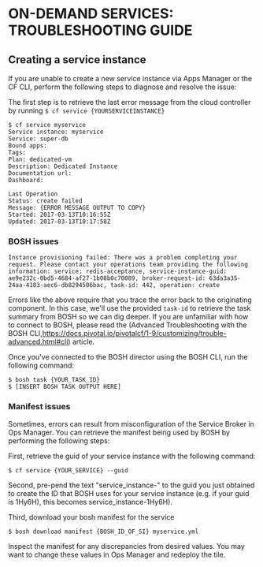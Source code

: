 # ON-DEMAND SERVICES: TROUBLESHOOTING GUIDE 

## Creating a service instance

If you are unable to create a new service instance via Apps Manager or the CF CLI, perform the following steps to diagnose and resolve the issue:

The first step is to retrieve the last error message from the cloud controller by running `$ cf service {YOURSERVICEINSTANCE}`

    $ cf service myservice
	Service instance: myservice
	Service: super-db
	Bound apps:
	Tags:
	Plan: dedicated-vm
	Description: Dedicated Instance
	Documentation url:
	Dashboard: 

	Last Operation
	Status: create failed
	Message: {ERROR MESSAGE OUTPUT TO COPY}
	Started: 2017-03-13T10:16:55Z
	Updated: 2017-03-13T10:17:58Z

### BOSH issues

	Instance provisioning failed: There was a problem completing your request. Please contact your operations team providing the following information: service: redis-acceptance, service-instance-guid: ae9e232c-0bd5-4684-af27-1b08b0c70089, broker-request-id: 63da3a35-24aa-4183-aec6-db8294506bac, task-id: 442, operation: create

Errors like the above require that you trace the error back to the originating component. In this case, we'll use the provided `task-id` to retrieve the task summary from BOSH so we can dig deeper. If you are unfamiliar with how to connect to BOSH, please read the (Advanced Troubleshooting with the BOSH CLI,https://docs.pivotal.io/pivotalcf/1-9/customizing/trouble-advanced.html#cli) article. 

Once you've connected to the BOSH director using the BOSH CLI, run the following command:

	$ bosh task {YOUR_TASK_ID}
	$ [INSERT BOSH TASK OUTPUT HERE]


### Manifest issues

Sometimes, errors can result from misconfiguration of the Service Broker in Ops Manager. You can retrieve the manifest being used by BOSH by performing the following steps:

First, retrieve the guid of your service instance with the following command:

	$ cf service {YOUR_SERVICE} --guid

Second, pre-pend the text "service_instance-" to the guid you just obtained to create the ID that BOSH uses for your service instance (e.g. if your guid is 1Hy6H), this becomes service_instance-1Hy6H).

Third, download your bosh manifest for the service 

	$ bosh download manifest {BOSH_ID_OF_SI} myservice.yml

Inspect the manifest for any discrepancies from desired values. You may want to change these values in Ops Manager and redeploy the tile.

